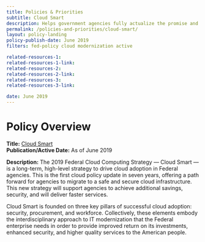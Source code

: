 ```yaml
---
title: Policies & Priorities
subtitle: Cloud Smart
description: Helps government agencies fully actualize the promise and potential of cloud-based technologies while ensuring thoughtful execution that incorporates practical realities.
permalink: /policies-and-priorities/cloud-smart/
layout: policy-landing
policy-publish-date: June 2019
filters: fed-policy cloud modernization active

related-resources-1:
related-resources-1-link:
related-resources-2:
related-resources-2-link:
related-resources-3:
related-resources-3-link:

date: June 2019
---
```

# Policy Overview #

**Title:** [Cloud Smart](https://cloud.cio.gov/strategy/)<br>
**Publication/Active Date:** As of June 2019

**Description:** The 2019 Federal Cloud Computing Strategy — Cloud Smart — is a long-term, high-level strategy to drive cloud adoption in Federal agencies. This is the first cloud policy update in seven years, offering a path forward for agencies to migrate to a safe and secure cloud infrastructure. This new strategy will support agencies to achieve additional savings, security, and will deliver faster services.

Cloud Smart is founded on three key pillars of successful cloud adoption: security, procurement, and workforce. Collectively, these elements embody the interdisciplinary approach to IT modernization that the Federal enterprise needs in order to provide improved return on its investments, enhanced security, and higher quality services to the American people.
